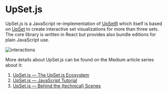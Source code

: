 # UpSet.js


UpSet.js is a JavaScript re-implementation of [UpSetR](https://www.rdocumentation.org/packages/UpSetR/) which itself is based on [UpSet](http://vcg.github.io/upset/about/) to create interactive set visualizations for more than three sets. The core library is written in React but provides also bundle editions for plain JavaScript use.


![interactions](https://user-images.githubusercontent.com/4129778/80863076-f0f8f380-8c79-11ea-8790-f6ad86738b28.png)

More details about UpSet.js can be found on the Medium article series about it:

1. [UpSet.js — The UpSet.js Ecosystem](https://medium.com/@sgratzl/upset-js-the-upset-js-ecosystem-ab6692d2f34a?source=friends_link&sk=6925bb1f754f4c480009d82720a796b9)
1. [UpSet.js — JavaScript Tutorial](https://medium.com/@sgratzl/upset-js-javascript-tutorial-1b84bfd6896d?source=friends_link&sk=964cb1a70e194ded26f31e371639c67e)
1. [UpSet.js — Behind the (technical) Scenes](https://medium.com/@sgratzl/upset-js-behind-the-technical-scenes-6eb0c880a03e?source=friends_link&sk=2e90d4b2e21a9f65e1d387985612dc2b)

